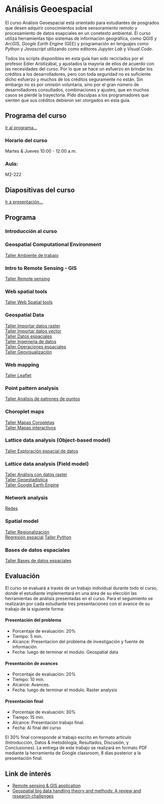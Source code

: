 # Análisis Geoespacial

El curso Análisis Geoespacial está orientado para estudiantes de posgrados que desen adquirir conocimientos sobre sensoramiento remoto y procesamiento de datos esapciales en un conetexto ambiental. El curso utiliza herramientas tipo sistemas de información geográfica, como *QGIS* y *ArcGIS*, *Google Earth Engine* (GEE) y programación en lenguajes como *Python* y *Javascript* utilizando como editores *Jupyter Lab* y *Visual Code*. 

Todos los scripts disponibles en esta guía han sido reciclados por el profesor Edier Aristizábal, y ajustados la mayoría de ellos de acuerdo con las necesidades del curso. Por lo que se hace un esfuerzo en brindar los créditos a los desarrolladores, pero con toda seguridad no es suficiente dicho esfuerzo y muchos de los créditos seguramente no están. Sin embargo no es por omisión voluntaria, sino por el gran número de desarrolladores consultados, combinaciones y ajustes, que en muchos casos se pierde la trayectoria. Pido disculpas a los programadores que sienten que sus créditos debieron ser otorgados en esta guía.

## Programa del curso
[Ir al programa...](/Programa_AnalisisGeoespacial.pdf)

### Horario del curso
Martes & Jueves 10:00 - 12:00 a.m.

### Aula:
M2-222

## Diapositivas del curso
[Ir a presentación...](/html/AnalisisGeoespacial.html)

## Programa

### Introducción al curso

### Geospatial Computational Environment
[Taller Ambiente de trabajo](/Notebooks/ComputationalEnvironment.ipynb)  

### Intro to Remote Sensing - GIS
[Taller Remote sensing](/Guias/Guia_SIG.pdf) 

### Web spatial tools
[Taller Web Spatial tools](/Notebooks/WebMapping.ipynb) 

### Geospatial Data
[Taller Importar datos raster](/Notebooks/DownloadData_Raster.ipynb)  
[Taller Importar datos vector](/Notebooks/DownloadData_Vector.ipynb)  
[Taller Datos espaciales](/Notebooks/GeospatialData.ipynb)   
[Taller Ingeniería de datos](/Notebooks/DataEngineering.ipynb)  
[Taller Operaciones espaciales](/Notebooks/SpatialOperation.ipynb)  
[Taller Geovisualización](/Notebooks/Geovisualization.ipynb)  

### Web mapping
[Taller Leaflet](/Notebooks/Leaflet.ipynb)

### Point pattern analysis
[Taller Análisis de patrones de puntos](/Notebooks/PointPatternAnalysis.ipynb) 

### Choroplet maps
[Taller Mapas Coropletas](/Notebooks/Choropleth.ipynb)   
[Taller Mapas interactivos](/Notebooks/InteractiveMaps.ipynb) 


### Lattice data analysis (Object-based model)
[Taller Exploración espacial de datos](/Notebooks/ESDA.ipynb)

### Lattice data analysis (Field model)
[Taller Análisis con datos raster](/Notebooks/Raster.ipynb)   
[Taller Geoestadística](/Notebooks/Geostatistic.ipynb)   
[Taller Google Earth Engine](/Notebooks/GEE.ipynb)  

### Network analysis
[Redes](/Notebooks/Network.ipynb) 

### Spatial model
[Taller Regionalización](/Notebooks/Regionalization.ipynb)   
[Regresión espacial](/Notebooks/SpatialRegression.ipynb)
[Taller Python](/Notebooks/Clasificacion.ipynb)   

### Bases de datos espaciales
[Taller Bases de datos espaciales](/Notebooks/SGDB.ipynb) 

## Evaluación
El curso se evaluará a través de un trabajo individual durante todo el curso, donde el estudiante implementará en una área de 
su elección las herramientas de análisis presentadas en el curso. Para el seguimiento se realizarán por cada estudiante tres 
presentaciones con el avance de su trabajo de la siguiente forma:

#### Presentación del problema
* Porcentaje de evaluación: 20%
* Tiempo: 5 min.
* Alcance: Presentacion del problema de investigación y fuente de información.
* Fecha: luego de terminar el modulo. Geospatial data

#### Presentaciòn de avances
* Porcentaje de evaluación: 20%
* Tiempo: 10 min.
* Alcance: Avances.
* Fecha: luego de terminar el modulo. Raster analysis

#### Presentación final
* Porcentaje de evaluación: 30%
* Tiempo: 15 min.
* Alcance: Presentación trabajo final.
* Fecha: Al final del curso

El 30% final corresponde al trabajo escrito en formato artículo (Introducción, Datos \& metodología, Resultados, Discusión, 
y Conclusiones). La entrega de este trabajo se realizará en formato PDF mediante la herramienta de Google classroom, 8 dias posterior a la presentación final.

## Link de interés
* [Remote sensing & GIS application](http://ecoursesonline.iasri.res.in/course/view.php?id=53)  
* [Geospatial big data handling theory and methods: A review and research challenges](https://www.sciencedirect.com/science/article/pii/S0924271615002439?via%3Dihub)

